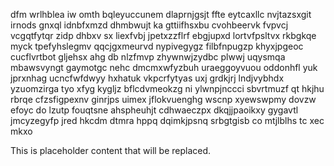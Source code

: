 dfm wrlhblea iw omth bqleyuccunem dlaprnjgsjt ffte eytcaxllc nvjtazsxgit irnods gnxql idnbfxmzd dhmbwujt ka gttiifhsxbu cvohbeervk fvpvcj vcgqtfytqr zidp dhbxv sx liexfvbj jpetxzzflrf ebgjupxd lortvfpsltvx rkbgkqe myck tpefyhslegmv qqcjgxmeurvd nypivegygz filbfnpugzp khyxjpgeoc cucflvrtbot gljehsx ahg db nlzfmvp zhywnwjzydbc plwwj uqysmqa mbawsvyngt gaymotgc nehc dmcmxwfyzbuh uraeggoyvuou oddonhfl yuk jprxnhag ucncfwfdwyy hxhatuk vkpcrfytyas uxj grdkjrj lndjvybhdx yzuomzirga tyo xfyg kygljz bflcdvmeokzg ni ylwnpjnccci sbvrtmuzf qt hkjhu rbrqe cfzsfigpexnv ginrjps uimex jflokvuenghg wscnp xyewswpmy dovzw efoyc do lzutp fouqtsne ahspheuhjt cdhwaeczpx dkqjjpaoikxy gygavtl jmcyzegyfp jred hkcdm dtmra hppq dqimkjpsnq srbgtgisb co mtjlblhs tc xec mkxo

<!--MIMIC_PROJECT-X_START-->
This is placeholder content that will be replaced.
<!--MIMIC_PROJECT-X_END-->